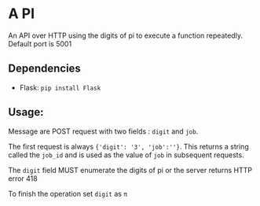# A PI
An API over HTTP using the digits of pi to execute a function repeatedly. Default port is 5001

## Dependencies
- Flask: `pip install Flask`

## Usage:
	
Message are POST request with two fields : `digit` and `job`. 

The first request is always `{'digit': '3', 'job':''}`.
This returns a string called the `job_id` and is used as the value of `job` in subsequent requests.

The `digit` field MUST enumerate the digits of pi or the server returns HTTP error 418

To finish the operation set `digit` as `π`
